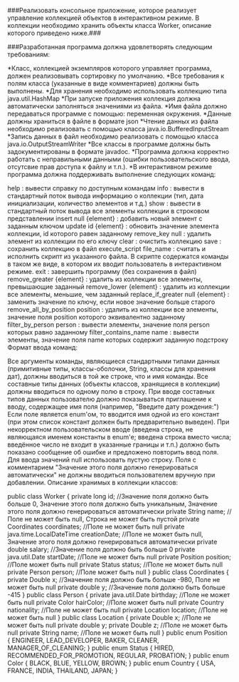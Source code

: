 ###Реализовать консольное приложение, которое реализует управление коллекцией объектов в интерактивном режиме. В коллекции необходимо хранить объекты класса Worker, описание которого приведено ниже.###

###Разработанная программа должна удовлетворять следующим требованиям:

*Класс, коллекцией экземпляров которого управляет программа, должен реализовывать сортировку по умолчанию.
*Все требования к полям класса (указанные в виде комментариев) должны быть выполнены.
*Для хранения необходимо использовать коллекцию типа java.util.HashMap
*При запуске приложения коллекция должна автоматически заполняться значениями из файла.
*Имя файла должно передаваться программе с помощью: переменная окружения.
*Данные должны храниться в файле в формате json
*Чтение данных из файла необходимо реализовать с помощью класса java.io.BufferedInputStream
*Запись данных в файл необходимо реализовать с помощью класса java.io.OutputStreamWriter
*Все классы в программе должны быть задокументированы в формате javadoc.
*Программа должна корректно работать с неправильными данными (ошибки пользовательского ввода, отсутсвие прав доступа к файлу и т.п.).
*В интерактивном режиме программа должна поддерживать выполнение следующих команд:

help : вывести справку по доступным командам
info : вывести в стандартный поток вывода информацию о коллекции (тип, дата инициализации, количество элементов и т.д.)
show : вывести в стандартный поток вывода все элементы коллекции в строковом представлении
insert null {element} : добавить новый элемент с заданным ключом
update id {element} : обновить значение элемента коллекции, id которого равен заданному
remove_key null : удалить элемент из коллекции по его ключу
clear : очистить коллекцию
save : сохранить коллекцию в файл
execute_script file_name : считать и исполнить скрипт из указанного файла. В скрипте содержатся команды в таком же виде, в котором их вводит пользователь в интерактивном режиме.
exit : завершить программу (без сохранения в файл)
remove_greater {element} : удалить из коллекции все элементы, превышающие заданный
remove_lower {element} : удалить из коллекции все элементы, меньшие, чем заданный
replace_if_greater null {element} : заменить значение по ключу, если новое значение больше старого
remove_all_by_position position : удалить из коллекции все элементы, значение поля position которого эквивалентно заданному
filter_by_person person : вывести элементы, значение поля person которых равно заданному
filter_contains_name name : вывести элементы, значение поля name которых содержит заданную подстроку
Формат ввода команд:

Все аргументы команды, являющиеся стандартными типами данных (примитивные типы, классы-оболочки, String, классы для хранения дат), должны вводиться в той же строке, что и имя команды.
Все составные типы данных (объекты классов, хранящиеся в коллекции) должны вводиться по одному полю в строку.
При вводе составных типов данных пользователю должно показываться приглашение к вводу, содержащее имя поля (например, "Введите дату рождения:")
Если поле является enum'ом, то вводится имя одной из его констант (при этом список констант должен быть предварительно выведен).
При некорректном пользовательском вводе (введена строка, не являющаяся именем константы в enum'е; введена строка вместо числа; введённое число не входит в указанные границы и т.п.) должно быть показано сообщение об ошибке и предложено повторить ввод поля.
Для ввода значений null использовать пустую строку.
Поля с комментарием "Значение этого поля должно генерироваться автоматически" не должны вводиться пользователем вручную при добавлении.
Описание хранимых в коллекции классов:

public class Worker {
    private long id; //Значение поля должно быть больше 0, Значение этого поля должно быть уникальным, Значение этого поля должно генерироваться автоматически
    private String name; //Поле не может быть null, Строка не может быть пустой
    private Coordinates coordinates; //Поле не может быть null
    private java.time.LocalDateTime creationDate; //Поле не может быть null, Значение этого поля должно генерироваться автоматически
    private double salary; //Значение поля должно быть больше 0
    private java.util.Date startDate; //Поле не может быть null
    private Position position; //Поле может быть null
    private Status status; //Поле не может быть null
    private Person person; //Поле может быть null
}
public class Coordinates {
    private Double x; //Значение поля должно быть больше -980, Поле не может быть null
    private double y; //Значение поля должно быть больше -415
}
public class Person {
    private java.util.Date birthday; //Поле не может быть null
    private Color hairColor; //Поле может быть null
    private Country nationality; //Поле не может быть null
    private Location location; //Поле не может быть null
}
public class Location {
    private Double x; //Поле не может быть null
    private double y;
    private Double z; //Поле не может быть null
    private String name; //Поле не может быть null
}
public enum Position {
    ENGINEER,
    LEAD_DEVELOPER,
    BAKER,
    CLEANER,
    MANAGER_OF_CLEANING;
}
public enum Status {
    HIRED,
    RECOMMENDED_FOR_PROMOTION,
    REGULAR,
    PROBATION;
}
public enum Color {
    BLACK,
    BLUE,
    YELLOW,
    BROWN;
}
public enum Country {
    USA,
    FRANCE,
    INDIA,
    THAILAND,
    JAPAN;
}
